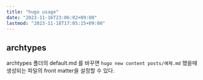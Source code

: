 ```yaml
---
title: "hugo usage"
date: "2023-11-16T23:06:02+09:00"
lastmod: "2023-11-18T17:05:15+09:00"
---
```


## archtypes

archtypes 폴더의 default.md 를 바꾸면 `hugo new content posts/예제.md` 했을때 생성되는 파일의 front matter을 설정할 수 있다. 